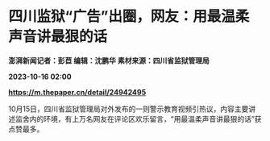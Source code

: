 # 四川监狱“广告”出圈，网友：用最温柔声音讲最狠的话
**澎湃新闻记者：彭苣 编辑：沈鹏华 素材来源：四川省监狱管理局**

**2023-10-16 02:00**

**https://m.thepaper.cn/detail/24942495**

10月15日，四川省监狱管理局对外发布的一则警示教育视频引热议，内容主要讲述监舍内的环境，有上万名网友在评论区欢乐留言，“用最温柔声音讲最狠的话”获点赞最多。